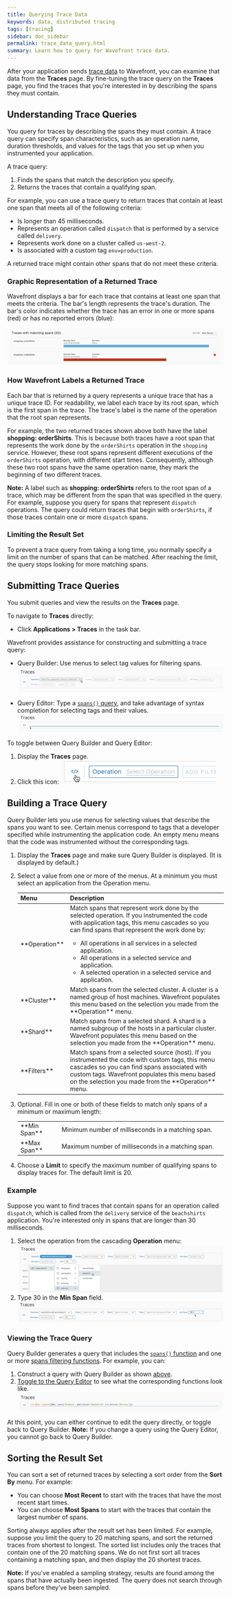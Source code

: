 ```yaml
---
title: Querying Trace Data
keywords: data, distributed tracing
tags: [tracing]
sidebar: doc_sidebar
permalink: trace_data_query.html
summary: Learn how to query for Wavefront trace data.
---
```


After your application sends [trace data](tracing_basics.html#wavefront_trace_data) to Wavefront, you can examine that data from the **Traces** page. By fine-tuning the trace query on the **Traces** page, you find the traces that you're interested in by describing the spans they must contain.

## Understanding Trace Queries

You query for traces by describing the spans they must contain. A trace query can specify span characteristics, such as an operation name, duration thresholds, and values for the tags that you set up when you instrumented your application. 

A trace query:
1. Finds the spans that match the description you specify.
2. Returns the traces that contain a qualifying span. 

For example, you can use a trace query to return traces that contain at least one span that meets all of the following criteria: 
* Is longer than 45 milliseconds.
* Represents an operation called `dispatch` that is performed by a service called `delivery`.
* Represents work done on a cluster called `us-west-2`.
* Is associated with a custom tag `env=production`.

A returned trace might contain other spans that do not meet these criteria. 

### Graphic Representation of a Returned Trace

Wavefront displays a bar for each trace that contains at least one span that meets the criteria. The bar's length represents the trace's duration. The bar's color indicates whether the trace has an error in one or more spans (red) or has no reported errors (blue):

![tracing query results](images/tracing_query_results.png)

### How Wavefront Labels a Returned Trace

Each bar that is returned by a query represents a unique trace that has a unique trace ID. For readability, we label each trace by its root span, which is the first span in the trace. The trace's label is the name of the operation that the root span represents.

For example, the two returned traces shown above both have the label **shopping: orderShirts**. This is because both traces have a root span
that represents the work done by the `orderShirts` operation in the `shopping` service. However, these root spans represent different executions of the `orderShirts` operation, with different start times. Consequently, although these two root spans have the same operation name, they mark the beginning of two different traces.

**Note:** A label such as **shopping: orderShirts** refers to the root span of a trace, which may be different from the span that was specified in the query. For example, suppose you query for spans that represent `dispatch` operations. The query could return traces that begin with `orderShirts`, if those traces contain one or more `dispatch` spans. 

### Limiting the Result Set

To prevent a trace query from taking a long time, you normally specify a limit on the number of spans that can be matched. After reaching the limit, the query stops looking for more matching spans. 

<!---
**Note:** The limit applies to the number of spans that a query matches, and not to the number of traces that the query returns. For example, say you limit a query to 20 spans. If 2 or more qualified spans belong to the same trace, that trace is shown only once, and you will see fewer than 20 traces in the result set.
--->

## Submitting Trace Queries

You submit queries and view the results on the **Traces** page. 

To navigate to **Traces** directly:

* Click **Applications > Traces** in the task bar.

Wavefront provides assistance for constructing and submitting a trace query:
* Query Builder: Use menus to select tag values for filtering spans.
    ![tracing query builder](images/tracing_query_builder.png)

* Query Editor: Type a [`spans()` query](spans_queries.html), and take advantage of syntax completion for selecting tags and their values. 
    ![tracing query editor](images/tracing_query_editor.png) 


To toggle between Query Builder and Query Editor: 

1. Display the **Traces** page.
2. Click this icon: 
    ![tracing query toggle](images/tracing_query_toggle.png)

## Building a Trace Query

Query Builder lets you use menus for selecting values that describe the spans you want to see. Certain menus correspond to tags that a developer specified while instrumenting the application code. An empty menu means that the code was instrumented without the corresponding tags.

1. Display the **Traces** page and make sure Query Builder is displayed. (It is displayed by default.)
2. Select a value from one or more of the menus. At a minimum you must select an application from the Operation menu. 

    <table>
    <colgroup>
    <col width="20%"/>
    <col width="80%"/>
    </colgroup>
    <thead>
    <tr><th>Menu</th><th>Description</th></tr>
    </thead>
    <tbody>
    <tr>
    <td markdown="span">**Operation**</td>
    <td>Match spans that represent work done by the selected operation. If you instrumented the code with application tags, this menu cascades so you can find spans that represent the work done by:
      <ul>
      <li> All operations in all services in a selected application.</li>
      <li> All operations in a selected service and application.</li>
      <li> A selected operation in a selected service and application.</li>
      </ul>
    </td>
    </tr>
    <tr>
    <td markdown="span">**Cluster**</td>
    <td markdown="span">Match spans from the selected cluster. A cluster is a named group of host machines. Wavefront populates this menu based on the selection you made from the **Operation** menu.</td>
    </tr>
    <tr>
    <td markdown="span">**Shard**</td>
    <td markdown="span">Match spans from a selected shard. A shard is a named subgroup of the hosts in a particular cluster. Wavefront populates this menu based on the selection you made from the **Operation** menu.</td>
    </tr>
    <tr>
    <td markdown="span">**Filters**</td>
    <td markdown="span">Match spans from a selected source (host). If you instrumented the code with custom tags, this menu cascades so you can find spans associated with custom tags. Wavefront populates this menu based on the selection you made from the **Operation** menu.</td>
    </tr>
    </tbody>
    </table>
    
3. Optional. Fill in one or both of these fields to match only spans of a minimum or maximum length:  
    <table>
    <colgroup>
    <col width="20%"/>
    <col width="80%"/>
    </colgroup>
    <tbody>
    <tr>
    <td markdown="span">**Min Span**</td>
    <td markdown="span">Minimum number of milliseconds in a matching span.</td>
    </tr>
    <tr>
    <td markdown="span">**Max Span**</td>
    <td markdown="span">Maximum number of milliseconds in a matching span.</td>
    </tr>
    </tbody>
    </table>
    
4. Choose a **Limit** to specify the maximum number of qualifying spans to display traces for. The default limit is 20.

### Example

Suppose you want to find traces that contain spans for an operation called `dispatch`, which is called from the `delivery` service of the `beachshirts` application. You're interested only in spans that are longer than 30 milliseconds.  

1. Select the operation from the cascading **Operation** menu:
    ![tracing query builder menu](images/tracing_query_builder_menu.png)
2. Type 30 in the **Min Span** field.
    ![tracing query builder menu2](images/tracing_query_builder_menu2.png) 

### Viewing the Trace Query

Query Builder generates a query that includes the [`spans()` function](spans_queries.html) and one or more [spans filtering functions](spans_queries.html#spans-filtering-functions). For example, you can: 

1. Construct a query with Query Builder as shown [above](#example).
2. [Toggle to the Query Editor](#submitting-trace-queries) to see what the corresponding functions look like. 
    ![tracing query editor from builder](images/tracing_query_editor_from_builder.png)

At this point, you can either continue to edit the query directly, or toggle back to Query Builder. **Note:** If you change a query using the Query Editor, you cannot go back to Query Builder.

## Sorting the Result Set

You can sort a set of returned traces by selecting a sort order from the **Sort By** menu. For example: 
* You can choose **Most Recent** to start with the traces that have the most recent start times.
* You can choose **Most Spans** to start with the traces that contain the largest number of spans.

Sorting always applies after the result set has been limited. For example, suppose you limit the query to 20 matching spans, and sort the returned traces from shortest to longest. The sorted list includes only the traces that contain one of the 20 matching spans. We do not first sort all traces containing a matching span, and then display the 20 shortest traces.
 
**Note:** If you've enabled a sampling strategy, results are found among the spans that have actually been ingested. The query does not search through spans before they’ve been sampled.


<!---
<table>
<colgroup>
<col width="18%"/>
<col width="50%"/>
<col width="32%"/>
</colgroup>
<thead>
<tr><th>Menu</th><th>Description</th><th>Example</th></tr>
</thead>
<tbody>
<tr>
<td markdown="span"> </td>
<td markdown="span"> </td>
<td markdown="span"> </td>
</tr>
</tbody>
</table>

<table style="width: 100%">
<colgroup>
<col width="30%"/>
<col width="70%"/>
</colgroup>
<thead>
<tr><th>Menu</th><th>Start With the Traces That Have</th></tr>
</thead>
<tbody>
<tr>
<td markdown="span">**Most Recent**</td>
<td markdown="span">The most recent start times.</td>
</tr>
<tr>
<td markdown="span">**Longest First**</td>
<td markdown="span">The longest overall duration.</td>
</tr>
<tr>
<td markdown="span">**Shortest First**</td>
<td markdown="span">The shortest overall duration.</td>
</tr>
<tr>
<td markdown="span">**Most Spans**</td>
<td markdown="span">The largest number of spans.</td>
</tr>
<tr>
<td markdown="span">**Least Spans**</td>
<td markdown="span">The smallest number of spans.</td>
</tr>
</tbody>
</table>

--->
